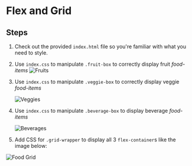 # Flex and Grid
## Steps
1. Check out the provided `index.html` file so you're familiar with what you need to style.

1. Use `index.css` to manipulate `.fruit-box` to correctly display fruit _food-items_
    ![Fruits](../LEARN-flex-grid/assets/fruit.png)

1. Use `index.css` to manipulate `.veggie-box` to correctly display veggie _food-items_

    ![Veggies](../LEARN-flex-grid/assets/veggies.png)

1. Use `index.css` to manipulate `.beverage-box` to display beverage _food-items_

    ![Beverages](../LEARN-flex-grid/assets/drinks.png)

1. Add CSS for `.grid-wrapper` to display all 3 `flex-container`s like the image below:

![Food Grid](../LEARN-flex-grid/assets/grid.png)
